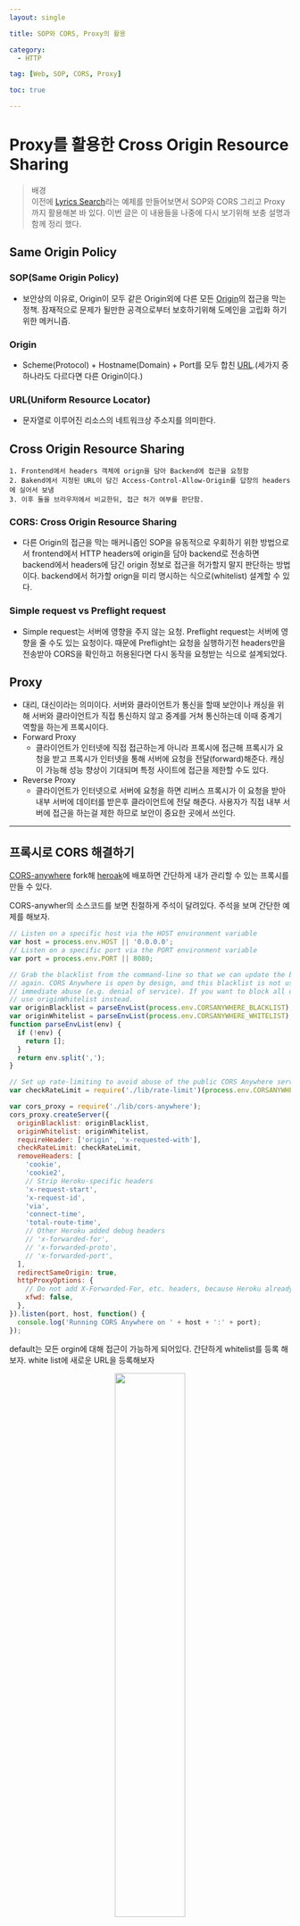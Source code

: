 ```yaml
---
layout: single

title: SOP와 CORS, Proxy의 활용

category:
  - HTTP

tag: [Web, SOP, CORS, Proxy]

toc: true

---
```


# Proxy를 활용한 Cross Origin Resource Sharing

>배경  
 이전에 [Lyrics Search](https://bo-oseng.github.io/vanillajs/lyrics-search(CORS)/)라는 예제를 만들어보면서 SOP와 CORS 그리고 Proxy까지 활용해본 바 있다. 이번 글은 이 내용들을 나중에 다시 보기위해 보충 설명과 함께 정리 했다.  


## Same Origin Policy  

### SOP(Same Origin Policy)
- 보안상의 이유로, Origin이 모두 같은 Origin외에 다른 모든 [Origin](#origin)의 접근을 막는 정책. 잠재적으로 문제가 될만한 공격으로부터 보호하기위해 도메인을 고립화 하기 위한 메커니즘.
### Origin
- Scheme(Protocol) + Hostname(Domain) + Port를 모두 합친 [URL](#urluniform-resource-locator).(세가지 중 하나라도 다르다면 다른 Origin이다.)
### URL(Uniform Resource Locator)
- 문자열로 이루어진 리소스의 네트워크상 주소지를 의미한다.

## Cross Origin Resource Sharing
```
1. Frontend에서 headers 객체에 orign을 담아 Backend에 접근을 요청함
2. Bakend에서 지정된 URL이 담긴 Access-Control-Allow-Origin를 답장의 headers에 실어서 보냄
3. 이후 둘을 브라우저에서 비교한뒤, 접근 허가 여부를 판단함.
```
### CORS: Cross Origin Resource Sharing
 - 다른 Origin의 접근을 막는 매커니즘인 SOP을 유동적으로 우회하기 위한 방법으로서 frontend에서 HTTP headers에 origin을 담아 backend로 전송하면 backend에서 headers에 담긴 origin 정보로 접근을 허가할지 말지 판단하는 방법이다. backend에서 허가할 orign을 미리 명시하는 식으로(whitelist) 설계할 수 있다.  
### Simple request vs Preflight request
 - Simple request는 서버에 영향을 주지 않는 요청. Preflight request는 서버에 영향을 줄 수도 있는 요청이다. 때문에 Preflight는 요청을 실행하기전 headers만을 전송받아 CORS을 확인하고 허용된다면 다시 동작을 요청받는 식으로 설계되었다.  


## Proxy
- 대리, 대신이라는 의미이다. 서버와 클라이언트가 통신을 할때 보안이나 캐싱을 위해 서버와 클라이언트가 직접 통신하지 않고 중계를 거쳐 통신하는데 이때 중계기 역할을 하는게 프록시이다.
- Forward Proxy
    - 클라이언트가 인터넷에 직접 접근하는게 아니라 프록시에 접근해 프록시가 요청을 받고 프록시가 인터넷을 통해 서버에 요청을 전달(forward)해준다. 캐싱이 가능해 성능 향상이 기대되며 특정 사이트에 접근을 제한할 수도 있다.
- Reverse Proxy
    - 클라이언트가 인터넷으로 서버에 요청을 하면 리버스 프록시가 이 요청을 받아 내부 서버에 데이터를 받은후 클라이언트에 전달 해준다. 사용자가 직접 내부 서버에 접근을 하는걸 제한 하므로 보안이 중요한 곳에서 쓰인다.  

---

## 프록시로 CORS 해결하기
[CORS-anywhere](https://github.com/Rob--W/cors-anywhere) fork해 [heroak](https://dashboard.heroku.com/)에 배포하면 간단하게 내가 관리할 수 있는 프록시를 만들 수 있다.



CORS-anywher의 소스코드를 보면 친절하게 주석이 달려있다. 주석을 보며 간단한 예제를 해보자.
```js
// Listen on a specific host via the HOST environment variable
var host = process.env.HOST || '0.0.0.0';
// Listen on a specific port via the PORT environment variable
var port = process.env.PORT || 8080;

// Grab the blacklist from the command-line so that we can update the blacklist without deploying
// again. CORS Anywhere is open by design, and this blacklist is not used, except for countering
// immediate abuse (e.g. denial of service). If you want to block all origins except for some,
// use originWhitelist instead.
var originBlacklist = parseEnvList(process.env.CORSANYWHERE_BLACKLIST);
var originWhitelist = parseEnvList(process.env.CORSANYWHERE_WHITELIST);
function parseEnvList(env) {
  if (!env) {
    return [];
  }
  return env.split(',');
}

// Set up rate-limiting to avoid abuse of the public CORS Anywhere server.
var checkRateLimit = require('./lib/rate-limit')(process.env.CORSANYWHERE_RATELIMIT);

var cors_proxy = require('./lib/cors-anywhere');
cors_proxy.createServer({
  originBlacklist: originBlacklist,
  originWhitelist: originWhitelist,
  requireHeader: ['origin', 'x-requested-with'],
  checkRateLimit: checkRateLimit,
  removeHeaders: [
    'cookie',
    'cookie2',
    // Strip Heroku-specific headers
    'x-request-start',
    'x-request-id',
    'via',
    'connect-time',
    'total-route-time',
    // Other Heroku added debug headers
    // 'x-forwarded-for',
    // 'x-forwarded-proto',
    // 'x-forwarded-port',
  ],
  redirectSameOrigin: true,
  httpProxyOptions: {
    // Do not add X-Forwarded-For, etc. headers, because Heroku already adds it.
    xfwd: false,
  },
}).listen(port, host, function() {
  console.log('Running CORS Anywhere on ' + host + ':' + port);
});
```

default는 모든 orgin에 대해 접근이 가능하게 되어있다. 간단하게 whitelist를 등록 해보자.
white list에 새로운 URL을 등록해보자

<center>
  <img src="https://user-images.githubusercontent.com/94548914/173604629-5f4e117b-408b-4131-9e43-1443b406c8dd.jpg" height="50%">

  프록시를 활용한 예제가 잘 동작중인 모습
</center>

<center>
  <img src="https://user-images.githubusercontent.com/94548914/173604615-da3f35d4-7228-40b8-a8be-0c92a9fc1aa7.JPG" >

  배포중인 heroak에서 배포중인 프로식 앱의 설정에 들어간다.
</center>



<center>
  <img src="https://user-images.githubusercontent.com/94548914/173604627-e5be8819-1b5f-4733-a7af-98f9063b8a93.JPG">

  Confing Vars항목에서 <br>KEY: 'CORSANYWHERE'_WHITELIST'에<br> VALUE: 'white_list_URL'를 추가하면 등록이 된다.
</center>

<center>
  <img src="https://user-images.githubusercontent.com/94548914/173604633-9eebc4e7-f6c0-4745-80c0-3e1e519d3c2e.JPG" height="50%">

  whitelist에 등록된 https://www.example.com을 제외한 모든 Orgin에대해 CORS를 막는 모습
</center>